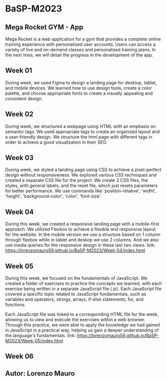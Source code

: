 # BaSP-M2023

## Mega Rocket GYM - App

Mega Rocket is a web application for a gym that provides a complete online training experience with personalized user accounts. Users can access a variety of live and on-demand classes and personalized training plans. In the next lines, we will detail the progress in the development of the app.

## Week 01

During week, we used Figma to design a landing page for desktop, tablet, and mobile devices. We learned how to use design tools, create a color palette, and choose appropriate fonts to create a visually appealing and consistent design.

## Week 02

During week, we structured a webpage using HTML with an emphasis on semantic tags. We used appropriate tags to create an organized layout and a user-friendly design. We structure the html page with different tags in order to achieve a good visualization in their SEO.

## Week 03

During week, we styled a landing page using CSS to achieve a pixel-perfect design without responsiveness. We explored various CSS techniques and created a separate CSS file for the project. We create 2 CSS files, the styles, with general labels, and the reset file, which just resets parameters for better performance. We use commands like 'position-relative', 'widht', 'height', 'background-color', 'color', 'font-size'.

## Week 04

During this week, we created a responsive landing page with a mobile-first approach. We utilized Flexbox to achieve a flexible and responsive layout for the website. In the mobile version we use a structure based on 1 column through flexbox while in tablet and deskop we use 2 columns. And we also use media queries for the responsive design in these last two views.
link: https://lorenzomauro59.github.io/BaSP-M2023/Week-04/index.html

## Week 05

During this week, we focused on the fundamentals of JavaScript. We created a folder of exercises to practice the concepts we learned, with each exercise being written in a separate JavaScript file (.js). Each JavaScript file covered a specific topic related to JavaScript fundamentals, such as variables and operators, strings, arrays, if-else statements, for, and functions.

Each JavaScript file was linked to a corresponding HTML file for the week, allowing us to view and execute the exercises within a web browser. Through this practice, we were able to apply the knowledge we had gained in JavaScript in a practical way, helping us gain a deeper understanding of the language's fundamentals.
link: https://lorenzomauro59.github.io/BaSP-M2023/Week-05/index.html

## Week 06

## Autor: Lorenzo Mauro

